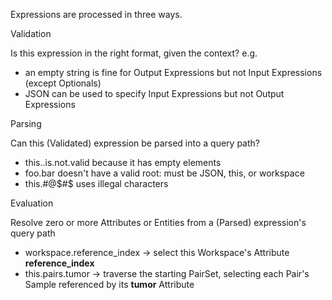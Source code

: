 Expressions are processed in three ways.

Validation

Is this expression in the right format, given the context? e.g.
* an empty string is fine for Output Expressions but not Input Expressions (except Optionals)
* JSON can be used to specify Input Expressions but not Output Expressions

Parsing

Can this (Validated) expression be parsed into a query path?
* this..is.not.valid because it has empty elements
* foo.bar doesn't have a valid root: must be JSON, this, or workspace
* this.#@$#$ uses illegal characters

Evaluation

Resolve zero or more Attributes or Entities from a (Parsed) expression's query path
* workspace.reference_index -> select this Workspace's Attribute **reference_index**
* this.pairs.tumor -> traverse the starting PairSet, selecting each Pair's Sample referenced by its **tumor** Attribute

